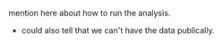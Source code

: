 mention here about how to run the analysis. 
- could also tell that we can't have the data publically.
